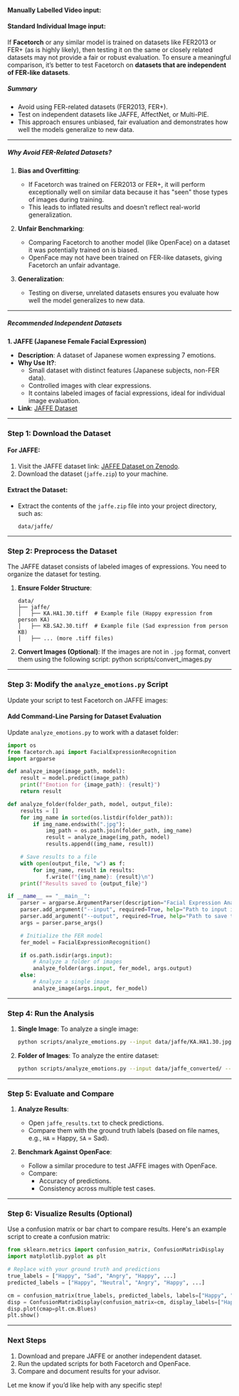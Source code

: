 #### Manually Labelled Video input:



#### Standard Individual Image input:
If **Facetorch** or any similar model is trained on datasets like FER2013 or FER+ (as is highly likely), then testing it on the same or closely related datasets may not provide a fair or robust evaluation. To ensure a meaningful comparison, it’s better to test Facetorch on **datasets that are independent of FER-like datasets**.

##### **Summary**
- Avoid using FER-related datasets (FER2013, FER+).
- Test on independent datasets like JAFFE, AffectNet, or Multi-PIE.
- This approach ensures unbiased, fair evaluation and demonstrates how well the models generalize to new data.

---

##### **Why Avoid FER-Related Datasets?**
1. **Bias and Overfitting**:
   - If Facetorch was trained on FER2013 or FER+, it will perform exceptionally well on similar data because it has "seen" those types of images during training.
   - This leads to inflated results and doesn’t reflect real-world generalization.

2. **Unfair Benchmarking**:
   - Comparing Facetorch to another model (like OpenFace) on a dataset it was potentially trained on is biased.
   - OpenFace may not have been trained on FER-like datasets, giving Facetorch an unfair advantage.

3. **Generalization**:
   - Testing on diverse, unrelated datasets ensures you evaluate how well the model generalizes to new data.

---

##### **Recommended Independent Datasets**

**1. JAFFE (Japanese Female Facial Expression)**
- **Description**: A dataset of Japanese women expressing 7 emotions.
- **Why Use It?**:
  - Small dataset with distinct features (Japanese subjects, non-FER data).
  - Controlled images with clear expressions.
  - It contains labeled images of facial expressions, ideal for individual image evaluation.
- **Link**: [JAFFE Dataset](https://zenodo.org/record/3451524)


---

### **Step 1: Download the Dataset**

#### **For JAFFE**:
1. Visit the JAFFE dataset link: [JAFFE Dataset on Zenodo](https://zenodo.org/record/3451524).
2. Download the dataset (`jaffe.zip`) to your machine.

#### **Extract the Dataset**:
- Extract the contents of the `jaffe.zip` file into your project directory, such as:
  ```
  data/jaffe/
  ```

---

### **Step 2: Preprocess the Dataset**

The JAFFE dataset consists of labeled images of expressions. You need to organize the dataset for testing.

1. **Ensure Folder Structure**:
   ```
   data/
   ├── jaffe/
   │   ├── KA.HA1.30.tiff  # Example file (Happy expression from person KA)
   │   ├── KB.SA2.30.tiff  # Example file (Sad expression from person KB)
   │   ├── ... (more .tiff files)
   ```

2. **Convert Images (Optional)**:
   If the images are not in `.jpg` format, convert them using the following script:
    [](./../facial_expression/FERPlus/scripts/convert_images.py)
    python scripts/convert_images.py

---

### **Step 3: Modify the `analyze_emotions.py` Script**

Update your script to test Facetorch on JAFFE images:

#### Add Command-Line Parsing for Dataset Evaluation
Update `analyze_emotions.py` to work with a dataset folder:
```python
import os
from facetorch.api import FacialExpressionRecognition
import argparse

def analyze_image(image_path, model):
    result = model.predict(image_path)
    print(f"Emotion for {image_path}: {result}")
    return result

def analyze_folder(folder_path, model, output_file):
    results = []
    for img_name in sorted(os.listdir(folder_path)):
        if img_name.endswith(".jpg"):
            img_path = os.path.join(folder_path, img_name)
            result = analyze_image(img_path, model)
            results.append((img_name, result))

    # Save results to a file
    with open(output_file, "w") as f:
        for img_name, result in results:
            f.write(f"{img_name}: {result}\n")
    print(f"Results saved to {output_file}")

if __name__ == "__main__":
    parser = argparse.ArgumentParser(description="Facial Expression Analysis on Dataset")
    parser.add_argument("--input", required=True, help="Path to input image or folder")
    parser.add_argument("--output", required=True, help="Path to save the results")
    args = parser.parse_args()

    # Initialize the FER model
    fer_model = FacialExpressionRecognition()

    if os.path.isdir(args.input):
        # Analyze a folder of images
        analyze_folder(args.input, fer_model, args.output)
    else:
        # Analyze a single image
        analyze_image(args.input, fer_model)
```

---

### **Step 4: Run the Analysis**

1. **Single Image**:
   To analyze a single image:
   ```bash
   python scripts/analyze_emotions.py --input data/jaffe/KA.HA1.30.jpg --output results.txt
   ```

2. **Folder of Images**:
   To analyze the entire dataset:
   ```bash
   python scripts/analyze_emotions.py --input data/jaffe_converted/ --output data/output/jaffe_results.txt
   ```

---

### **Step 5: Evaluate and Compare**

1. **Analyze Results**:
   - Open `jaffe_results.txt` to check predictions.
   - Compare them with the ground truth labels (based on file names, e.g., `HA` = Happy, `SA` = Sad).

2. **Benchmark Against OpenFace**:
   - Follow a similar procedure to test JAFFE images with OpenFace.
   - Compare:
     - Accuracy of predictions.
     - Consistency across multiple test cases.

---

### **Step 6: Visualize Results (Optional)**

Use a confusion matrix or bar chart to compare results. Here's an example script to create a confusion matrix:

```python
from sklearn.metrics import confusion_matrix, ConfusionMatrixDisplay
import matplotlib.pyplot as plt

# Replace with your ground truth and predictions
true_labels = ["Happy", "Sad", "Angry", "Happy", ...]
predicted_labels = ["Happy", "Neutral", "Angry", "Happy", ...]

cm = confusion_matrix(true_labels, predicted_labels, labels=["Happy", "Sad", "Angry", "Neutral", "Surprise"])
disp = ConfusionMatrixDisplay(confusion_matrix=cm, display_labels=["Happy", "Sad", "Angry", "Neutral", "Surprise"])
disp.plot(cmap=plt.cm.Blues)
plt.show()
```

---

### **Next Steps**
1. Download and prepare JAFFE or another independent dataset.
2. Run the updated scripts for both Facetorch and OpenFace.
3. Compare and document results for your advisor.

Let me know if you’d like help with any specific step!
